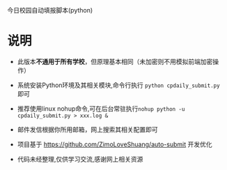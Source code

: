 今日校园自动填报脚本(python)
# 说明

- 此版本**不通用于所有学校**，但原理基本相同（未加密则不用模拟前端加密操作）

- 系统安装Python环境及其相关模块,命令行执行 `python cpdaily_submit.py` 即可

- 推荐使用linux nohup命令,可在后台常驻执行`nohup python -u cpdaily_submit.py > xxx.log &`

- 邮件发信根据你所用邮箱，网上搜索其相关配置即可

- 项目基于 https://github.com/ZimoLoveShuang/auto-submit 开发优化

- 代码未经整理,仅供学习交流,感谢网上相关资源


